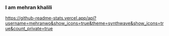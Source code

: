 ### I am mehran khalili 
https://github-readme-stats.vercel.app/api?username=mehranwo&show_icons=true&theme=synthwave&show_icons=true&count_private=true
